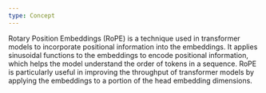 ```yaml
---
type: Concept
---
```


Rotary Position Embeddings (RoPE) is a technique used in transformer models to incorporate positional information into the embeddings. It applies sinusoidal functions to the embeddings to encode positional information, which helps the model understand the order of tokens in a sequence. RoPE is particularly useful in improving the throughput of transformer models by applying the embeddings to a portion of the head embedding dimensions.